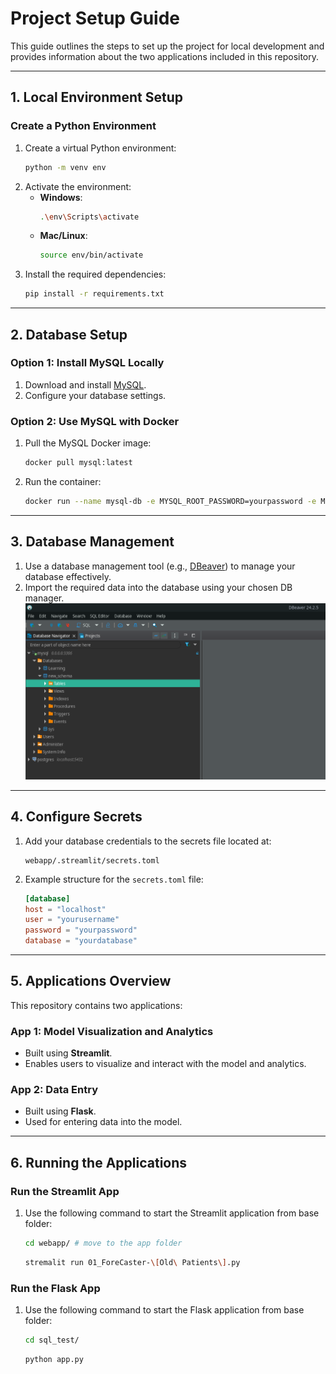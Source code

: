 
# Project Setup Guide

This guide outlines the steps to set up the project for local development and provides information about the two applications included in this repository.

---

## **1. Local Environment Setup**

### Create a Python Environment
1. Create a virtual Python environment:
   ```bash
   python -m venv env
   ```
2. Activate the environment:
   - **Windows**:
     ```bash
     .\env\Scripts\activate
     ```
   - **Mac/Linux**:
     ```bash
     source env/bin/activate
     ```
3. Install the required dependencies:
   ```bash
   pip install -r requirements.txt
   ```

---

## **2. Database Setup**

### Option 1: Install MySQL Locally
1. Download and install [MySQL](https://www.mysql.com/downloads/).
2. Configure your database settings.

### Option 2: Use MySQL with Docker
1. Pull the MySQL Docker image:
   ```bash
   docker pull mysql:latest
   ```
2. Run the container:
   ```bash
   docker run --name mysql-db -e MYSQL_ROOT_PASSWORD=yourpassword -e MYSQL_DATABASE=yourdatabase -p 3306:3306 -d mysql:latest
   ```

---

## **3. Database Management**

1. Use a database management tool (e.g., [DBeaver](https://dbeaver.io/)) to manage your database effectively.
2. Import the required data into the database using your chosen DB manager.
![alt text](image.png)

---

## **4. Configure Secrets**

1. Add your database credentials to the secrets file located at:
   ```
   webapp/.streamlit/secrets.toml
   ```
2. Example structure for the `secrets.toml` file:
   ```toml
   [database]
   host = "localhost"
   user = "yourusername"
   password = "yourpassword"
   database = "yourdatabase"
   ```

---

## **5. Applications Overview**

This repository contains two applications:

### **App 1: Model Visualization and Analytics**
- Built using **Streamlit**.
- Enables users to visualize and interact with the model and analytics.

### **App 2: Data Entry**
- Built using **Flask**.
- Used for entering data into the model.

---

## **6. Running the Applications**

### Run the Streamlit App
1. Use the following command to start the Streamlit application from base folder:
   ```bash
   cd webapp/ # move to the app folder
   ```
   ```bash
   stremalit run 01_ForeCaster-\[Old\ Patients\].py
   ```

### Run the Flask App
1. Use the following command to start the Flask application from base folder:
   ```bash
   cd sql_test/
   ```
   ```bash
   python app.py
   ```
